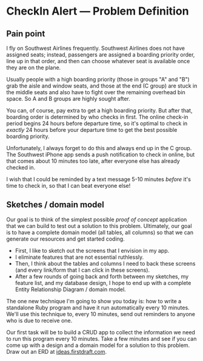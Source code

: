 # CheckIn Alert — Problem Definition

## Pain point

I fly on Southwest Airlines frequently. Southwest Airlines does not have assigned seats; instead, passengers are assigned a boarding priority order, line up in that order, and then can choose whatever seat is available once they are on the plane.

Usually people with a high boarding priority (those in groups "A" and "B") grab the aisle and window seats, and those at the end (C group) are stuck in the middle seats and also have to fight over the remaining overhead bin space. So A and B groups are highly sought after.

You can, of course, pay extra to get a high boarding priority. But after that, boarding order is determined by who checks in first. The online check-in period begins 24 hours before departure time, so it's optimal to check in _exactly_ 24 hours before your departure time to get the best possible boarding priority.

Unfortunately, I always forget to do this and always end up in the C group. The Southwest iPhone app sends a push notification to check in online, but that comes about 10 minutes too late, after everyone else has already checked in.

I wish that I could be reminded by a text message 5-10 minutes _before_ it's time to check in, so that I can beat everyone else!

## Sketches / domain model

Our goal is to think of the simplest possible _proof of concept_ application that we can build to test out a solution to this problem. Ultimately, our goal is to have a complete domain model (all tables, all columns) so that we can generate our resources and get started coding.

 - First, I like to sketch out the screens that I envision in my app.
 - I eliminate features that are not essential ruthlessly.
 - Then, I think about the tables and columns I need to back these screens (and every link/form that I can click in these screens).
 - After a few rounds of going back and forth between my sketches, my feature list, and my database design, I hope to end up with a complete Entity Relationship Diagram / domain model.

The one new technique I'm going to show you today is: how to write a standalone Ruby program and have it run automatically every 10 minutes. We'll use this technique to, every 10 minutes, send out reminders to anyone who is due to receive one.

Our first task will be to build a CRUD app to collect the information we need to run this program every 10 minutes. Take a few minutes and see if you can come up with a design and a domain model for a solution to this problem. Draw out an ERD at [ideas.firstdraft.com](https://ideas.firstdraft.com/).
